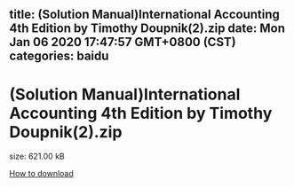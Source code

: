 
title: (Solution Manual)International Accounting 4th Edition by Timothy Doupnik(2).zip
date: Mon Jan 06 2020 17:47:57 GMT+0800 (CST)    
categories: baidu
---

# (Solution Manual)International Accounting 4th Edition by Timothy Doupnik(2).zip
size: 621.00 kB
 
 

[How to download](https://bpcam.bemobtrk.com/go/2ceec3aa-1ca2-46d6-b9ff-aaa5c184517c?jno=2865)